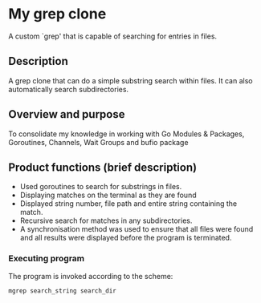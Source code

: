 # My grep clone

A custom `grep' that is capable of searching for entries in files.

## Description

A grep clone that can do a simple substring search
within files. It can also automatically search subdirectories.

## Overview and purpose

To consolidate my knowledge in working with Go Modules & Packages,
Goroutines, Channels, Wait Groups and bufio package

## Product functions (brief description)

* Used goroutines to search for substrings in files.
* Displaying matches on the terminal as they are found
* Displayed string number, file path and entire string containing the match.
* Recursive search for matches in any subdirectories.
* A synchronisation method was used to ensure that all files
  were found and all results were displayed before the program
  is terminated.


### Executing program

The program is invoked according to the scheme:
```
mgrep search_string search_dir
```

[//]: # (## Content of the system &#40;system boundaries&#41;)

[//]: # ()
[//]: # (## Interaction &#40;potential&#41; of the product &#40;with other products and components&#41;)


[//]: # ()
[//]: # (## Security requirements)

[//]: # ()
[//]: # (## User characteristics &#40;who is the end user of the system&#41;)

[//]: # ()
[//]: # (## Limitations)


